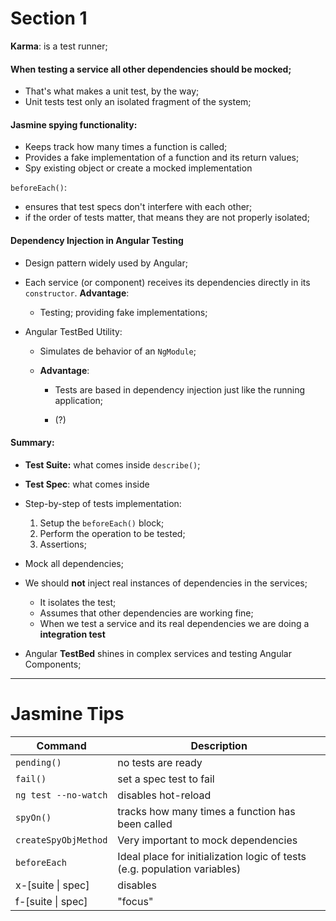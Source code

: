 # Section 1

**Karma**: is a test runner;



#### When **testing a service** all other dependencies **should be mocked**;

- That's what makes a unit test, by the way;
- Unit tests test only an isolated fragment of the system;



#### Jasmine spying functionality:

- Keeps track how many times a function is called;
- Provides a fake implementation of a function and its return values;
- Spy existing object or create a mocked implementation



`beforeEach()`:

- ensures that test specs don't interfere with each other;
- if the order of tests matter, that means they are not properly isolated;



#### Dependency Injection in Angular Testing

- Design pattern widely used by Angular;

- Each service (or component) receives its dependencies directly in its `constructor`. **Advantage**:

  - Testing; providing fake implementations;

- Angular TestBed Utility:

  - Simulates de behavior of an `NgModule`;

  - **Advantage**:

    - Tests are based in dependency injection just like the running application;

    - (?)

      

#### Summary:

- **Test Suite:** what comes inside `describe()`;
- **Test Spec**: what comes inside 
- Step-by-step of tests implementation:
  1. Setup the `beforeEach()` block;
  2. Perform the operation to be tested;
  3. Assertions;

- Mock all dependencies;
- We should **not** inject real instances of dependencies in the services;
  - It isolates the test;
  - Assumes that other dependencies are working fine;
  - When we test a service and its real dependencies we are doing a **integration test**
- Angular **TestBed** shines in complex services and testing Angular Components;



****



# Jasmine Tips

| Command              | Description                                                  |
| -------------------- | ------------------------------------------------------------ |
| `pending()`          | no tests are ready                                           |
| `fail()`             | set a spec test to fail                                      |
| `ng test --no-watch` | disables hot-reload                                          |
| `spyOn()`            | tracks how many times a function has been called             |
| `createSpyObjMethod` | Very important to mock dependencies                          |
| `beforeEach`         | Ideal place for initialization logic of tests (e.g. population variables) |
| x-[suite \| spec]    | disables                                                     |
| f-[suite \| spec]    | "focus"                                                      |

